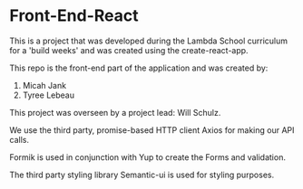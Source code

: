# Front-End-React

This is a project that was developed during the Lambda School curriculum for a 'build weeks' and was created using the create-react-app. 

This repo is the front-end part of the application and was created by:
1. Micah Jank
2. Tyree Lebeau

This project was overseen by a project lead: Will Schulz.

We use the third party, promise-based HTTP client Axios for making our API calls.

Formik is used in conjunction with Yup to create the Forms and validation.

The third party styling library Semantic-ui is used for styling purposes.
